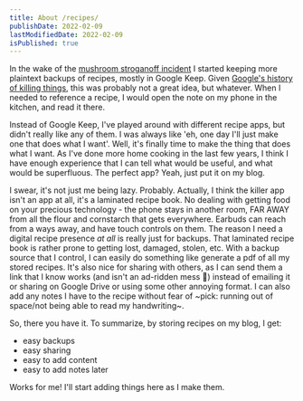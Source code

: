 ```yaml
---
title: About /recipes/
publishDate: 2022-02-09
lastModifiedDate: 2022-02-09
isPublished: true
---
```


In the wake of the [mushroom stroganoff incident](../posts/sands-of-time) I started keeping more plaintext 
backups of recipes, mostly in Google Keep. Given [Google's history of killing things](https://killedbygoogle.com/),
this was probably not a great idea, but whatever. When I needed to reference a recipe, I would open the 
note on my phone in the kitchen, and read it there.

Instead of Google Keep, I've played around with different recipe apps, but didn't really like any of them. I 
was always like 'eh, one day I'll just make one that does what I want'. Well, it's finally time to make the 
thing that does what I want. As I've done more home cooking in the last few years, I think I have enough 
experience that I can tell what would be useful, and what would be superfluous. The perfect app? Yeah, just 
put it on my blog.

I swear, it's not just me being lazy. Probably. Actually, I think the killer app isn't an app at all,
it's a laminated recipe book. No dealing with getting food on your precious technology - the phone stays 
in another room, FAR AWAY from all the flour and cornstarch that gets everywhere. Earbuds can reach from 
a ways away, and have touch controls on them. The reason I need a digital recipe presence *at all* is really 
just for backups. That laminated recipe book is rather prone to getting lost, damaged, stolen, etc. With a 
backup source that I control, I can easily do something like generate a pdf of all my stored recipes. It's 
also nice for sharing with others, as I can send them a link that I know works (and isn't an ad-ridden 
mess 🤢) instead of emailing it or sharing on Google Drive or using some other annoying format. I can also 
add any notes I have to the recipe without fear of ~pick: running out of space/not being able to read my 
handwriting~.

So, there you have it. To summarize, by storing recipes on my blog, I get:
- easy backups
- easy sharing
- easy to add content
- easy to add notes later

Works for me! I'll start adding things here as I make them.